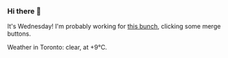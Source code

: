 ### Hi there :wave:

It's Wednesday! I'm probably working for [this bunch](https://github.com/kohofinancial), clicking some merge buttons.

Weather in Toronto: clear, at +9°C.
